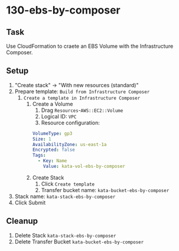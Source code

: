 # 130-ebs-by-composer

## Task
Use CloudFormation to craete an EBS Volume with the Infrastructure Composer.

## Setup
1. "Create stack" -> "With new resources (standard)"
2. Prepare template: `Build from Infrastructure Composer`
	1. `Create a template in Infrastructure Composer`
		1. Create a Volume
			1. Drag `Resources`-`AWS::EC2::Volume`
			2. Logical ID: `VPC`
			3. Resource configuration:
			```yaml
			VolumeType: gp3
			Size: 1
			AvailabilityZone: us-east-1a
			Encrypted: false
			Tags: 
			  - Key: Name
			    Value: kata-vol-ebs-by-composer
			```
		2. Create Stack
			1. Click `Create template`
			2. Transfer bucket name: `kata-bucket-ebs-by-composer`
3. Stack name: `kata-stack-ebs-by-composer`
4. Click Submit

## Cleanup
1. Delete Stack `kata-stack-ebs-by-composer`
2. Delete Transfer Bucket `kata-bucket-ebs-by-composer`
